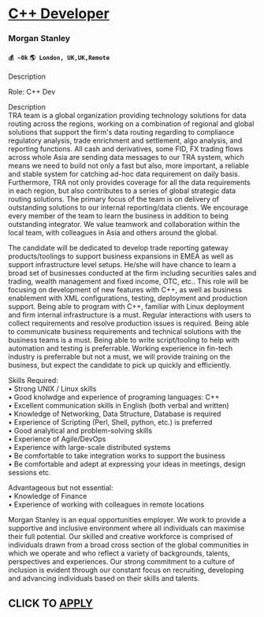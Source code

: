# [C++ Developer](https://www.remotewlb.com/apply/c-developer-86274)  
### Morgan Stanley  
#### `💰 ~0k` `🌎 London, UK,UK,Remote`  

Description

Role: C++ Dev

Description  
TRA team is a global organization providing technology solutions for data routing across the regions, working on a combination of regional and global solutions that support the firm's data routing regarding to compliance regulatory analysis, trade enrichment and settlement, algo analysis, and reporting functions. All cash and derivatives, some FID, FX trading flows across whole Asia are sending data messages to our TRA system, which means we need to build not only a fast but also, more important, a reliable and stable system for catching ad-hoc data requirement on daily basis. Furthermore, TRA not only provides coverage for all the data requirements in each region, but also contributes to a series of global strategic data routing solutions. The primary focus of the team is on delivery of outstanding solutions to our internal reporting/data clients. We encourage every member of the team to learn the business in addition to being outstanding integrator. We value teamwork and
collaboration within the local team, with colleagues in Asia and others around the global.

The candidate will be dedicated to develop trade reporting gateway products/toolings to support business expansions in EMEA as well as support infrastructure level setups. He/she will have chance to learn a broad set of businesses conducted at the firm including securities sales and trading, wealth management and fixed income, OTC, etc.. This role will be focusing on development of new features with C++, as well as business enablement with XML configurations, testing, deployment and production support. Being able to program with C++, familiar with Linux deployment and firm internal infrastructure is a must. Regular interactions with users to collect requirements and resolve production issues is required. Being able to communicate business requirements and technical solutions with the business teams is a must. Being able to write script/tooling to help with automation and testing is preferrable. Working experience in fin-tech industry is preferrable but not a must, we will provide
training on the business, but expect the candidate to pick up quickly and efficiently.

Skills Required:  
• Strong UNIX / Linux skills  
• Good knolwdge and experience of programing languages: C++  
• Excellent communication skills in English (both verbal and written)  
• Knowledge of Networking, Data Structure, Database is required  
• Experience of Scripting (Perl, Shell, python, etc.) is preferred  
• Good analytical and problem-solving skills  
• Experience of Agile/DevOps  
• Experience with large-scale distributed systems  
• Be comfortable to take integration works to support the business  
• Be comfortable and adept at expressing your ideas in meetings, design sessions etc.

Advantageous but not essential:  
• Knowledge of Finance  
• Experience of working with colleagues in remote locations

Morgan Stanley is an equal opportunities employer. We work to provide a supportive and inclusive environment where all individuals can maximise their full potential. Our skilled and creative workforce is comprised of individuals drawn from a broad cross section of the global communities in which we operate and who reflect a variety of backgrounds, talents, perspectives and experiences. Our strong commitment to a culture of inclusion is evident through our constant focus on recruiting, developing and advancing individuals based on their skills and talents.

  
## CLICK TO [APPLY](https://www.remotewlb.com/apply/c-developer-86274)

